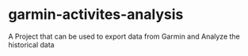 # garmin-activites-analysis
A Project that can be used to export data from Garmin and Analyze the historical data
